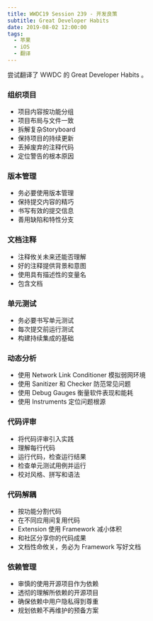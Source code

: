 ```yaml
---
title: WWDC19 Session 239 - 开发良策
subtitle: Great Developer Habits
date: 2019-08-02 12:00:00
tags:
  - 苹果
  - iOS
  - 翻译
---
```


尝试翻译了 WWDC 的 Great Developer Habits 。

### 组织项目

- 项目内容按功能分组
- 项目布局与文件一致
- 拆解复杂Storyboard
- 保持项目的持续更新
- 丢掉废弃的注释代码
- 定位警告的根本原因

### 版本管理

- 务必要使用版本管理
- 保持提交内容的精巧
- 书写有效的提交信息
- 善用缺陷和特性分支

### 文档注释

- 注释攸关未来还能否理解
- 好的注释提供背景和意图
- 使用具有描述性的变量名
- 包含文档

### 单元测试

- 务必要书写单元测试
- 每次提交前运行测试
- 构建持续集成的基础

### 动态分析

- 使用 Network Link Conditioner 模拟弱网环境
- 使用 Sanitizer 和 Checker 防范常见问题
- 使用 Debug Gauges 衡量软件表现和能耗
- 使用 Instruments 定位问题根源

### 代码评审

- 将代码评审引入实践
- 理解每行代码
- 运行代码，检查运行结果
- 检查单元测试用例并运行
- 校对风格、拼写和语法

### 代码解耦

- 按功能分割代码
- 在不同应用间复用代码
- Extension 使用 Framework 减小体积
- 和社区分享你的代码成果
- 文档性命攸关，务必为 Framework 写好文档

### 依赖管理

- 审慎的使用开源项目作为依赖
- 透彻的理解所依赖的开源项目
- 确保依赖中用户隐私得到尊重
- 规划依赖不再维护的预备方案